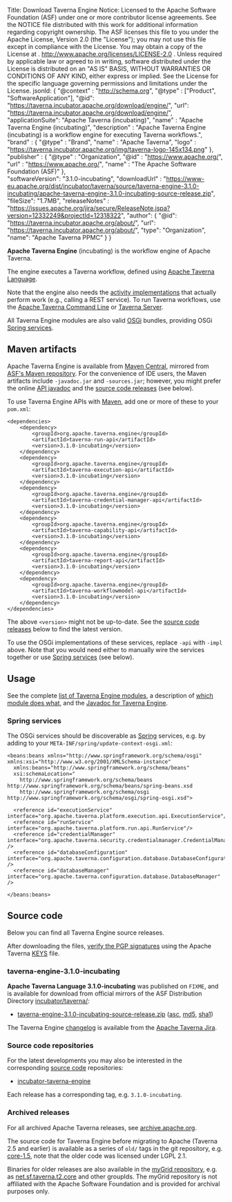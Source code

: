 Title:     Download Taverna Engine
Notice:    Licensed to the Apache Software Foundation (ASF) under one
           or more contributor license agreements.  See the NOTICE file
           distributed with this work for additional information
           regarding copyright ownership.  The ASF licenses this file
           to you under the Apache License, Version 2.0 (the
           "License"); you may not use this file except in compliance
           with the License.  You may obtain a copy of the License at
           .
             http://www.apache.org/licenses/LICENSE-2.0
           .
           Unless required by applicable law or agreed to in writing,
           software distributed under the License is distributed on an
           "AS IS" BASIS, WITHOUT WARRANTIES OR CONDITIONS OF ANY
           KIND, either express or implied.  See the License for the
           specific language governing permissions and limitations
           under the License.
jsonld: {
    "@context" : "http://schema.org",
    "@type" : ["Product", "SoftwareApplication"],
    "@id": "https://taverna.incubator.apache.org/download/engine/",
    "url": "https://taverna.incubator.apache.org/download/engine/",
    "applicationSuite": "Apache Taverna (incubating)",
    "name" : "Apache Taverna Engine (incubating)",
    "description" : "Apache Taverna Engine (incubating) is a workflow engine for executing Taverna workflows.",
    "brand" : {
      "@type" : "Brand",
      "name" : "Apache Taverna",
      "logo" : "https://taverna.incubator.apache.org/img/taverna-logo-145x134.png"
    },
    "publisher" : { "@type" : "Organization",
                    "@id" : "https://www.apache.org/",
                   "url" : "https://www.apache.org/",
                    "name" : "The Apache Software Foundation (ASF)" },    
    "softwareVersion": "3.1.0-incubating",
    "downloadUrl" : "https://www-eu.apache.org/dist/incubator/taverna/source/taverna-engine-3.1.0-incubating/apache-taverna-engine-3.1.0-incubating-source-release.zip",
    "fileSize": "1.7MB",
    "releaseNotes" : "https://issues.apache.org/jira/secure/ReleaseNote.jspa?version=12332249&projectId=12318322",
    "author": { "@id": "https://taverna.incubator.apache.org/about/",
                 "url": "https://taverna.incubator.apache.org/about/",
                 "type": "Organization",
                 "name": "Apache Taverna PPMC" }
  }  

**Apache Taverna Engine** (incubating) is the workflow engine of
Apache Taverna.

The engine executes a Taverna workflow, defined using
[Apache Taverna Language](/download/language/).

Note that the engine also needs the
[activity implementations](/download/common-activities/)
that actually perform work (e.g., calling a REST service). To
run Taverna workflows, use the
[Apache Taverna Command Line](/download/command-line/)
or [Taverna Server](/download/server/).

All Taverna Engine modules are also valid [OSGi](http://www.osgi.org/) bundles,
providing OSGi [Spring services](#spring-services).


## Maven artifacts

Apache Taverna Engine is available from
[Maven Central](https://repo1.maven.org/maven2/org/apache/taverna/engine/),
mirrored from
[ASF's Maven repository](https://repository.apache.org/content/repositories/releases/org/apache/taverna/engine/).
For the convenience of IDE users, the Maven artifacts include `-javadoc.jar` and
`-sources.jar`; however, you might prefer the
online [API javadoc](/javadoc/taverna-engine/)
and the [source code releases](#source-code) (see below).


To use Taverna Engine APIs with [Maven](https://maven.apache.org/), add
one or more of these to your `pom.xml`:

    <dependencies>
        <dependency>
            <groupId>org.apache.taverna.engine</groupId>
            <artifactId>taverna-run-api</artifactId>
            <version>3.1.0-incubating</version>
        </dependency>
        <dependency>
            <groupId>org.apache.taverna.engine</groupId>
            <artifactId>taverna-execution-api</artifactId>
            <version>3.1.0-incubating</version>
        </dependency>
        <dependency>
            <groupId>org.apache.taverna.engine</groupId>
            <artifactId>taverna-credential-manager-api</artifactId>
            <version>3.1.0-incubating</version>
        </dependency>
        <dependency>
            <groupId>org.apache.taverna.engine</groupId>
            <artifactId>taverna-capability-api</artifactId>
            <version>3.1.0-incubating</version>
        </dependency>
        <dependency>
            <groupId>org.apache.taverna.engine</groupId>
            <artifactId>taverna-report-api</artifactId>
            <version>3.1.0-incubating</version>
        </dependency>
        <dependency>
            <groupId>org.apache.taverna.engine</groupId>
            <artifactId>taverna-workflowmodel-api</artifactId>
            <version>3.1.0-incubating</version>
        </dependency>
    </dependencies>

The above `<version>` might not be up-to-date.
See the [source code releases](#source-code) below to find the latest version.

To use the OSGi implementations of these services, replace `-api` with `-impl` above.
Note that you would need either to manually wire the services together or use
[Spring services](#spring-services) (see below).



## Usage

See the complete
[list of Taverna Engine modules](https://github.com/apache/incubator-taverna-engine/#modules),
a description of [which module does what](https://github.com/apache/incubator-taverna-engine/#which-module-does-what),
and the [Javadoc for Taverna Engine](/javadoc/taverna-engine/).

### Spring services

The OSGi services should be
discoverable as [Spring](https://spring.io/) services,
e.g. by adding to
your `META-INF/spring/update-context-osgi.xml`:

    <beans:beans xmlns="http://www.springframework.org/schema/osgi" xmlns:xsi="http://www.w3.org/2001/XMLSchema-instance"
      xmlns:beans="http://www.springframework.org/schema/beans"
      xsi:schemaLocation="
        http://www.springframework.org/schema/beans http://www.springframework.org/schema/beans/spring-beans.xsd
        http://www.springframework.org/schema/osgi http://www.springframework.org/schema/osgi/spring-osgi.xsd">

      <reference id="executionService" interface="org.apache.taverna.platform.execution.api.ExecutionService"/>
      <reference id="runService" interface="org.apache.taverna.platform.run.api.RunService"/>
      <reference id="credentialManager" interface="org.apache.taverna.security.credentialmanager.CredentialManager" />
      <reference id="databaseConfiguration" interface="org.apache.taverna.configuration.database.DatabaseConfiguration" />
      <reference id="databaseManager" interface="org.apache.taverna.configuration.database.DatabaseManager" />

    </beans:beans>


## Source code

Below you can find all Taverna Engine source releases.

After downloading the files,
[verify the PGP signatures](http://www.apache.org/info/verification.html)
using the Apache Taverna [KEYS](https://www.apache.org/dist/incubator/taverna/KEYS)
file.

### taverna-engine-3.1.0-incubating

**Apache Taverna Language 3.1.0-incubating** was published on `FIXME`, and is available for download
from official mirrors of the
ASF Distribution Directory [incubator/taverna/](https://www.apache.org/dyn/closer.cgi/incubator/taverna/):

* [taverna-engine-3.1.0-incubating-source-release.zip](https://www.apache.org/dyn/closer.cgi/incubator/taverna/source/taverna-engine-3.1.0-incubating/apache-taverna-engine-3.1.0-incubating-source-release.zip)
  ([asc](https://www.apache.org/dist/incubator/taverna/source/taverna-engine-3.1.0-incubating/apache-taverna-engine-3.1.0-incubating-source-release.zip.asc),
  [md5](https://www.apache.org/dist/incubator/taverna/source/taverna-engine-3.1.0-incubating/apache-taverna-engine-3.1.0-incubating-source-release.zip.md5),
  [sha1](https://www.apache.org/dist/incubator/taverna/source/taverna-engine-3.1.0-incubating/apache-taverna-engine-3.1.0-incubating-source-release.zip))

The Taverna Engine [changelog](https://issues.apache.org/jira/secure/ReleaseNote.jspa?version=12332249&projectId=12318322)
is available from the [Apache Taverna Jira](https://issues.apache.org/jira/browse/TAVERNA/component/12326810).


### Source code repositories

For the latest developments you may also be interested in the corresponding
[source code](/download/code/) repositories:

* [incubator-taverna-engine](https://github.com/apache/incubator-taverna-engine)

Each release has a corresponding tag, e.g. `3.1.0-incubating`.

### Archived releases

For all archived Apache Taverna releases, see
[archive.apache.org](https://archive.apache.org/dist/incubator/taverna/).

The source code for Taverna Engine before migrating to Apache
(Taverna 2.5 and earlier) is available
as a series of `old/` tags in the git repository, e.g.
[core-1.5](https://github.com/apache/incubator-taverna-engine/tree/old/core-1.5),
note that the older code was licensed under LGPL 2.1.

Binaries for older releases are also available in the
[myGrid repository](/download/maven/#pre-apache-releases-and-snapshots),
e.g. as [net.sf.taverna.t2.core](http://www.mygrid.org.uk/maven/repository/net/sf/taverna/t2/core/)
and other groupIds. The myGrid repository is not affiliated with the
Apache Software Foundation and is provided for archival purposes only.
